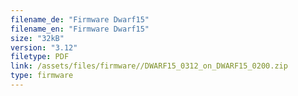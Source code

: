 ```yaml
---
filename_de: "Firmware Dwarf15"
filename_en: "Firmware Dwarf15"
size: "32kB"
version: "3.12"
filetype: PDF
link: /assets/files/firmware//DWARF15_0312_on_DWARF15_0200.zip
type: firmware
---
```

